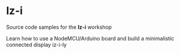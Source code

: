 # Iz-i

Source code samples for the **Iz-i** workshop

Learn how to use a NodeMCU/Arduino board and build a minimalistic connected display iz-i-ly
